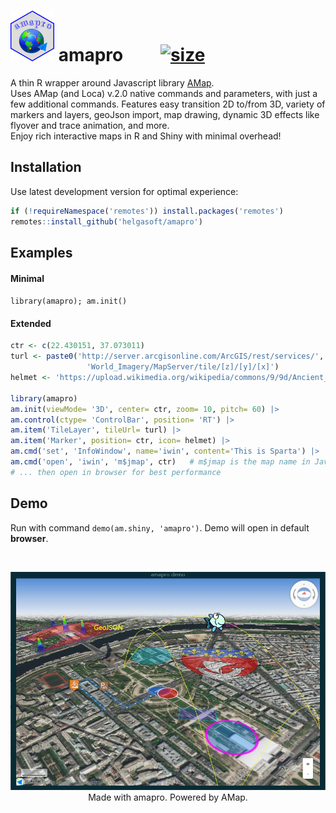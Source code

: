 # <img src="man/figures/logo.png" width='70px' alt="" /> amapro &nbsp; &nbsp; &nbsp; &nbsp; [![size](https://img.shields.io/github/languages/code-size/helgasoft/amapro)](https://github.com/helgasoft/amapro/releases/)

<!-- badges: start -->
<!--
[![R-CMD-check](https://github.com/helgasoft/amapro/workflows/R-CMD-check/badge.svg)](https://github.com/helgasoft/amapro/actions)
[![Coveralls test coverage](https://coveralls.io/repos/github/helgasoft/amapro/badge.svg)](https://coveralls.io/r/helgasoft/echarty?branch=main)
[![website](https://img.shields.io/badge/Website-Visit-blue)](https://helgasoft.github.io/amapro)
-->
<!-- badges: end -->
<!--
<a href='https://helgasoft.github.io/amapro'><img src="inst/figures/amapro.gallery.png" alt="amapro.gallery" /></a>
-->
A thin R wrapper around Javascript library
[AMap](https://lbs.amap.com/demo/list/jsapi-v2).<br> Uses AMap (and Loca) v.2.0 native commands and parameters, with 
just a few additional commands. Features easy transition 2D to/from 3D, variety of markers and layers, geoJson import, map drawing, dynamic 3D effects like flyover and trace animation, and more. <br/>
Enjoy rich interactive maps in R and Shiny with minimal overhead!


## Installation
<!--
[![Github version](https://img.shields.io/github/v/release/helgasoft/amapro?label=github)](https://github.com/helgasoft/amapro/releases) -->
Use latest development version for optimal experience:

``` r
if (!requireNamespace('remotes')) install.packages('remotes')
remotes::install_github('helgasoft/amapro')
```
<!--
[![CRAN
status](https://www.r-pkg.org/badges/version/amapro)](https://cran.r-project.org/package=amapro) 
From [CRAN](https://CRAN.R-project.org):

``` r
install.packages('amapro')
```
-->

## Examples

#### Minimal
``` library(amapro); am.init() ```

#### Extended
``` r
ctr <- c(22.430151, 37.073011)
turl <- paste0('http://server.arcgisonline.com/ArcGIS/rest/services/',
                 'World_Imagery/MapServer/tile/[z]/[y]/[x]')
helmet <- 'https://upload.wikimedia.org/wikipedia/commons/9/9d/Ancient_Greek_helmet.png'

library(amapro)
am.init(viewMode= '3D', center= ctr, zoom= 10, pitch= 60) |>
am.control(ctype= 'ControlBar', position= 'RT') |>
am.item('TileLayer', tileUrl= turl) |>
am.item('Marker', position= ctr, icon= helmet) |>
am.cmd('set', 'InfoWindow', name='iwin', content='This is Sparta') |>
am.cmd('open', 'iwin', 'm$jmap', ctr)   # m$jmap is the map name in JavaScript
# ... then open in browser for best performance

```
<!--
## Get started

The [**WEBSITE**](https://helgasoft.github.io/amapro) has a gallery with code and tutorials.  
<br /> The package has plenty of [**code
examples**](https://github.com/helgasoft/amapro/blob/main/R/examples.R)
included. Type
**?ec.examples** in the RStudio Console, then copy/paste any code from Help to
see the result.  

Now you can start building beautiful maps with R and Shiny!
-->
## Demo

Run with command ``` demo(am.shiny, 'amapro') ```. Demo will open in default **browser**.

<br />
<p align="center">
<!--<a href='https://helgasoft.github.io/amapro/gallery.html' target='_blank'>-->
<img src="man/figures/demo1.jpg" alt="demo"/>
<br />Made with amapro. Powered by AMap.
</p>
